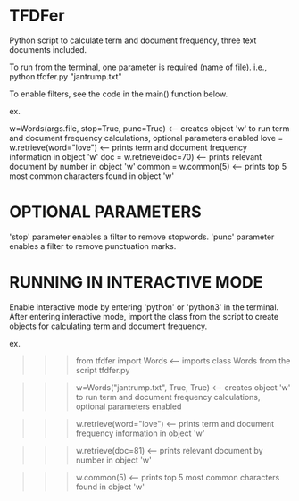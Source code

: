 # TFDFer
Python script to calculate term and document frequency, three text documents included.

To run from the terminal, one parameter is required (name of file).
i.e., python tfdfer.py "jantrump.txt"

To enable filters, see the code in the main() function below.

ex.

w=Words(args.file, stop=True, punc=True)  <-- creates object 'w' to run term and document frequency calculations, optional parameters enabled
love = w.retrieve(word="love")  <-- prints term and document frequency information in object 'w'
doc = w.retrieve(doc=70)  <-- prints relevant document by number in object 'w'
common = w.common(5)  <-- prints top 5 most common characters found in object 'w'

# OPTIONAL PARAMETERS

'stop' parameter enables a filter to remove stopwords.
'punc' parameter enables a filter to remove punctuation marks.

# RUNNING IN INTERACTIVE MODE

Enable interactive mode by entering 'python' or 'python3' in the terminal.  After entering interactive mode,
import the class from the script to create objects for calculating term and document frequency.

ex.

>>> from tfdfer import Words  <-- imports class Words from the script tfdfer.py

>>> w=Words("jantrump.txt", True, True)  <-- creates object 'w' to run term and document frequency calculations, optional parameters enabled

>>> w.retrieve(word="love")  <-- prints term and document frequency information in object 'w'

>>> w.retrieve(doc=81)  <-- prints relevant document by number in object 'w'

>>> w.common(5) <-- prints top 5 most common characters found in object 'w'
